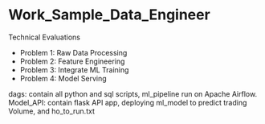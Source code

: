 # Work_Sample_Data_Engineer
Technical Evaluations

- Problem 1: Raw Data Processing
- Problem 2: Feature Engineering
- Problem 3: Integrate ML Training
- Problem 4: Model Serving


dags: contain all python and sql scripts, ml_pipeline run on Apache Airflow.
Model_API: contain flask API app, deploying ml_model to predict trading Volume, and ho_to_run.txt
